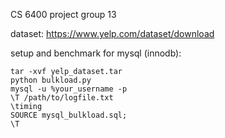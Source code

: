 CS 6400 project group 13

dataset: https://www.yelp.com/dataset/download

setup and benchmark for mysql (innodb):
```
tar -xvf yelp_dataset.tar
python bulkload.py
mysql -u %your_username -p
\T /path/to/logfile.txt
\timing
SOURCE mysql_bulkload.sql;
\T
```